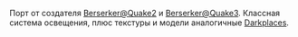 Порт от создателя [Berserker@Quake2](/games/Quake_2/BerserkerQuake2/) и [Berserker@Quake3](/games/Quake_3/BerserkerQuake3/). Классная система освещения, плюс текстуры и модели аналогичные [Darkplaces](u/games/Quake/DarkPlaces/).